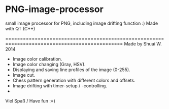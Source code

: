 # PNG-image-processor
small image processor for PNG, including image drifting function :) Made with QT (C++)

==============================================================================================
Made by Shuai W. 2014

- Image color calibration.
- Image color changing (Gray, HSV).
- Displaying and saving line profiles of the image (0-255).
- Image cut.
- Chess pattern generation with different colors and offsets.
- Image drifting with timer-setup / -controlling.
- 
Viel Spaß / Have fun :=)
